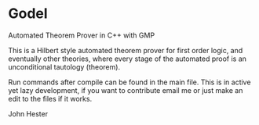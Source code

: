 # Godel
Automated Theorem Prover in C++ with GMP

This is a Hilbert style automated theorem prover for first order logic, and eventually other theories, where every stage of the automated proof is an unconditional tautology (theorem).

Run commands after compile can be found in the main file.  This is in active yet lazy development, if you want to contribute email me or just make an edit to the files if it works.

John Hester
